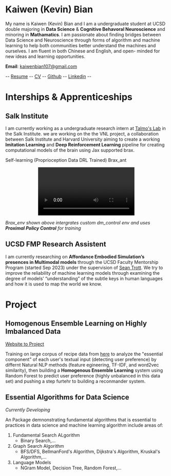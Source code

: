 # Kaiwen (Kevin) Bian

My name is Kaiwen (Kevin) Bian and I am a undergraduate student at UCSD double majoring in **Data Science** & **Cognitive Behavoral Neuroscience** and minoring in **Mathamatics**. I am passionate about finding bridges between Data Science and Neuroscience through forms of algorithm and machine learning to help both communities better understand the machines and ourselves. I am fluent in both Chinese and English, and open- minded for new ideas and learning opportunities.

**Email**: [kaiwenbian107@gmail.com](kaiwenbian107@gmail.com)

-- [Resume](assets/Kaiwen%20Bian%20Resume%202024:3:2.pdf) -- [CV](assets/Kaiwen%20Bian%20CV%202024:March:2.pdf) -- [Github](https://github.com/KevinBian107) -- [Linkedin](https://www.linkedin.com/in/kbian107/) --

# Interships & Apprenticeships
## Salk Institute
I am currently working as a undergraduate research intern at [Talmo's Lab](https://talmolab.org/) in the Salk Institute. we are working on the the VNL project, a collaboration between Salk Institute and Harvard University aiming to create a working **Imitation Learning** and **Deep Reinforcement Learning** pipeline for creating computational models of the brain using Jax supported brax.

Self-learning (Proprioception Data DRL Trained) Brax_ant
<div style="text-align: center;">
    <video width="300" controls>
    <source src="assets/ant_cross_gap.mp4" type="video/mp4">
    Your browser does not support the video tag.
    </video>
</div>

*Brax_env shown above intergrates custom dm_control env and uses **Proximal Policy Control** for training*

## UCSD FMP Research Assistent
I am currently researching on **Affordance Embodied Simulation’s presences in Multimodal models** through the UCSD Faculty Mentorship Program (started Sep 2023) under the supervision of [Sean Trott](https://seantrott.github.io/). We try to improve the reliability of machine learning models through examining the degree of models’ “understanding” of the subtle keys in human languages and how it is used to map the world we know.

# Project
## Homogenous Ensemble Learning on Highly Imbalanced Data
[Website to Project](https://kevinbian107.github.io/ensemble-imbalanced-data/)

Training on large corpus of recipe data from [here](https://drive.google.com/file/d/1kIbMz6jlhleiZ9_3QthmUnifoSds_2EI/view) to analyze the "essential component" of each user's textual input (detecting user preference) by differnt Natural NLP methods (feature egineering, TF-IDF, and word2vec similarity), then building a **Homogenous Ensemble Learning** system using Random Forest to predict user preference (highly unbalanced in this data set) and pushing a step furtehr to building a reconmander system.

## Essential Algorithms for Data Science
_Currently Developing_

An Package demnonstrating fundamental algorithms that is essential to practices in data science and machine learning algorithm include areas of:
1. Fundamental Search ALgorithm
    - Binary Search,...
2. Graph Search Algorithm
    - BFS/DFS, BellmanFord's Algorithm, Dijkstra's Algorithm, Kruskal's Algorithm,...
3. Language Models
    - NGram Model, Decision Tree, Random Forest,...